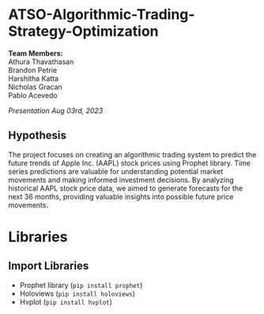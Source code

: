# ATSO-Algorithmic-Trading-Strategy-Optimization

**Team Members:** <br>
Athura Thavathasan <br>
Brandon Petrie <br>
Harshitha Katta <br>
Nicholas Gracan <br>
Pablo Acevedo <br>

*Presentation Aug 03rd, 2023*

## Hypothesis
The project focuses on creating an algorithmic trading system to predict the future trends of Apple Inc. (AAPL) stock prices using Prophet library. Time series predictions are valuable for understanding potential market movements and making informed investment decisions. By analyzing historical AAPL stock price data, we aimed to generate forecasts for the next 36 months, providing valuable insights into possible future price movements.  <br>

# Libraries 
## Import Libraries

- Prophet library (`pip install prophet`)
- Holoviews (`pip install holoviews`)
- Hvplot (`pip install hvplot`)
